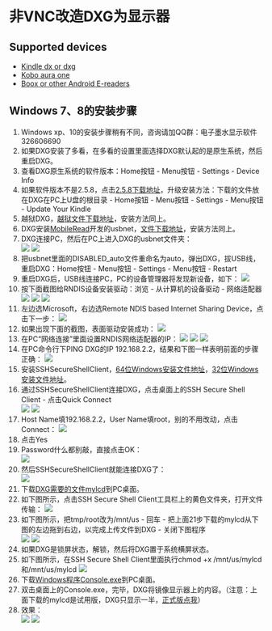 # 非VNC改造DXG为显示器 #
## Supported devices ##
- [Kindle dx or dxg](https://github.com/nahtethan/dxg-display/blob/master/DXG.md)
- [Kobo aura one](https://github.com/nahtethan/dxg-display/blob/master/e-reader/KOBOen.md)
- [Boox or other Android E-readers](https://github.com/nahtethan/dxg-display/blob/master/BOOXen.md)
## Windows 7、8的安装步骤 ##
1. Windows xp、10的安装步骤稍有不同，咨询请加QQ群：电子墨水显示软件 326606690
2. 如果DXG安装了多看，在多看的设置里面选择DXG默认起的是原生系统，然后重启DXG。
3. 查看DXG原生系统的软件版本：Home按钮 - Menu按钮 - Settings - Device Info
4. 如果软件版本不是2.5.8，点击[2.5.8下载地址](https://s3.amazonaws.com/G7G_FirmwareUpdates_WebDownloads/Update_kindle_2.5.8_B009.bin)，升级安装方法：下载的文件放在DXG在PC上U盘的根目录 - Home按钮 - Menu按钮 - Settings - Menu按钮 - Update Your Kindle
5. 越狱DXG，[越狱文件下载地址](https://raw.githubusercontent.com/nahtethan/dxg-display/master/00-binary/Update_jailbreak_0.12.N_dxg_install.bin)，安装方法同上。
6. DXG安装[MobileRead](http://www.mobileread.com/forums/showthread.php?t=225030)开发的usbnet，[文件下载地址](http://pan.baidu.com/s/1gdxriHt)，安装方法同上。
7. DXG连接PC，然后在PC上进入DXG的usbnet文件夹：  
![](https://github.com/nahtethan/dxg-display/blob/master/99-pictures/USBNET1.png)
![](https://github.com/nahtethan/dxg-display/blob/master/99-pictures/USBNET2.png)
8. 把usbnet里面的DISABLED_auto文件重命名为auto，弹出DXG，拔USB线，重启DXG：Home按钮 - Menu按钮 - Settings - Menu按钮 - Restart
9. 重启DXG后，USB线连接PC，PC的设备管理器将发现新设备，如下：
![](https://github.com/nahtethan/dxg-display/blob/master/99-pictures/RNDIS01.jpg)
10. 按下面截图给RNDIS设备安装驱动：浏览 - 从计算机的设备驱动 - 网络适配器
![](https://github.com/nahtethan/dxg-display/blob/master/99-pictures/RNDIS02.jpg)
![](https://github.com/nahtethan/dxg-display/blob/master/99-pictures/RNDIS03.jpg)
![](https://github.com/nahtethan/dxg-display/blob/master/99-pictures/RNDIS04.jpg)
11. 左边选Microsoft，右边选Remote NDIS based Internet Sharing Device，点击下一步：
![](https://github.com/nahtethan/dxg-display/blob/master/99-pictures/RNDIS05.jpg)
12. 如果出现下面的截图，表面驱动安装成功：
![](https://github.com/nahtethan/dxg-display/blob/master/99-pictures/RNDIS06.jpg)
13. 在PC“网络连接”里面设置RNDIS网络适配器的IP：
![](https://github.com/nahtethan/dxg-display/blob/master/99-pictures/RNDIS08.jpg)
![](https://github.com/nahtethan/dxg-display/blob/master/99-pictures/RNDIS09.jpg)
![](https://github.com/nahtethan/dxg-display/blob/master/99-pictures/RNDIS10.jpg)
14. 在PC命令行下PING DXG的IP 192.168.2.2，结果和下图一样表明前面的步骤正确：
![](https://github.com/nahtethan/dxg-display/blob/master/99-pictures/RNDIS11.jpg)
15. 安装SSHSecureShellClient，[64位Windows安装文件地址](http://pan.baidu.com/s/1rvIZ8)，[32位Windows安装文件地址](http://pan.baidu.com/s/1o6OhpjW)。
16. 通过SSHSecureShellClient连接DXG，点击桌面上的SSH Secure Shell Client - 点击Quick Connect  
![](https://github.com/nahtethan/dxg-display/blob/master/99-pictures/01.jpg)
![](https://github.com/nahtethan/dxg-display/blob/master/99-pictures/02.jpg)
17. Host Name填192.168.2.2，User Name填root，别的不用改动，点击Connect：
![](https://github.com/nahtethan/dxg-display/blob/master/99-pictures/03.jpg)
18. 点击Yes
19. Password什么都别敲，直接点击OK：  
![](https://github.com/nahtethan/dxg-display/blob/master/99-pictures/04.png)
20. 然后SSHSecureShellClient就能连接DXG了：  
![](https://github.com/nahtethan/dxg-display/blob/master/99-pictures/05.png)
21. 下载[DXG需要的文件mylcd](https://raw.githubusercontent.com/nahtethan/dxg-display/master/00-binary/mylcd)到PC桌面。
22. 如下图所示，点击SSH Secure Shell Client工具栏上的黄色文件夹，打开文件传输：
![](https://github.com/nahtethan/dxg-display/blob/master/99-pictures/06.jpg)
23. 如下图所示，把tmp/root改为/mnt/us - 回车 - 把上面21步下载的mylcd从下图的左边拖到右边，以完成上传文件到DXG - 关闭下图程序  
![](https://github.com/nahtethan/dxg-display/blob/master/99-pictures/07.jpg)
![](https://github.com/nahtethan/dxg-display/blob/master/99-pictures/08.png)
24. 如果DXG是锁屏状态，解锁，然后将DXG置于系统横屏状态。
25. 如下图所示，在SSH Secure Shell Client里面执行chmod +x /mnt/us/mylcd和/mnt/us/mylcd
![](https://github.com/nahtethan/dxg-display/blob/master/99-pictures/09.jpg)
26. 下载[Windows程序Console.exe](https://www.hi-pda.com/forum/attachment.php?aid=Mjk4MTkxMHxlYTljYjNmN3wxNDkzMTg3NTgxfDIwYmIvdXJ4T29saDN0TkN2bm5tMTJ2ODJadVVvZ2NTYXF5OUxWVUcxQVFrN2Q4)到PC桌面。
27. 双击桌面上的Console.exe，完毕，DXG将镜像显示器上的内容。（注意：上面下载的mylcd是试用版，DXG只显示一半，[正式版点我](https://item.taobao.com/item.htm?id=520024244524)）
28. 效果：  
![](https://github.com/nahtethan/dxg-display/blob/master/99-pictures/IMG_3664.JPG)
![](https://github.com/nahtethan/dxg-display/blob/master/99-pictures/IMG_3665.JPG)

